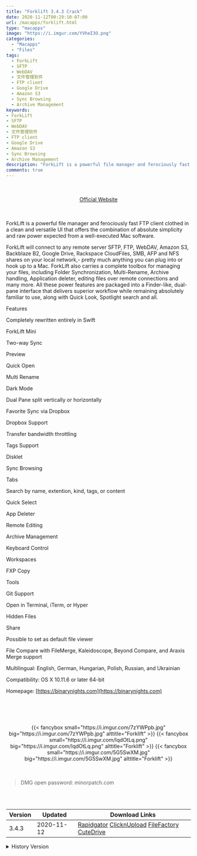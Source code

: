 ```yaml
---
title: "Forklift 3.4.3 Crack"
date: 2020-11-12T00:29:10-07:00
url: /macapps/forklift.html
type: "macapps"
image: "https://i.imgur.com/YVheI3O.png"
categories:
  - "Macapps"
  - "Files"
tags:
  - ForkLift
  - SFTP
  - WebDAV
  - 文件管理软件
  - FTP client
  - Google Drive
  - Amazon S3
  - Sync Browsing
  - Archive Management
keywords:
- ForkLift
- SFTP
- WebDAV
- 文件管理软件
- FTP client
- Google Drive
- Amazon S3
- Sync Browsing
- Archive Management
description: "ForkLift is a powerful file manager and ferociously fast FTP client clothed in a clean and versatile UI that offers the combination of absolute simplicity and raw power expected from a well-executed Mac software."
comments: true
---
```


<br/>
<br/>
<center>
<a href="https://binarynights.com" target="blank"><div class="border border-blue-500 rounded-lg transition duration-500 
    ease-in-out w-48 text-lg text-blue-500 text-center px-2 hover:bg-blue-500 hover:text-white">
  Official Website 
</div></a>
</center>
<br/>
<br/>

ForkLift is a powerful file manager and ferociously fast FTP client clothed in a clean and versatile UI that offers the combination of absolute simplicity and raw power expected from a well-executed Mac software.

ForkLift will connect to any remote server SFTP, FTP, WebDAV, Amazon S3, Backblaze B2, Google Drive, Rackspace CloudFiles, SMB, AFP and NFS shares on your local network,- pretty much anything you can plug into or hook up to a Mac. ForkLift also carries a complete toolbox for managing your files, including Folder Synchronization, Multi-Rename, Archive handling, Application deleter, editing files over remote connections and many more. All these power features are packaged into a Finder-like, dual-pane interface that delivers superior workflow while remaining absolutely familiar to use, along with Quick Look, Spotlight search and all.



Features

Completely rewritten entirely in Swift

ForkLift Mini

Two-way Sync

Preview

Quick Open

Multi Rename

Dark Mode

Dual Pane split vertically or horizontally

Favorite Sync via Dropbox

Dropbox Support

Transfer bandwidth throttling

Tags Support

Disklet

Sync Browsing

Tabs

Search by name, extention, kind, tags, or content

Quick Select

App Deleter

Remote Editing

Archive Management

Keyboard Control

Workspaces

FXP Copy

Tools

Git Support

Open in Terminal, iTerm, or Hyper

Hidden Files

Share

Possible to set as default file viewer

File Compare with FileMerge, Kaleidoscope, Beyond Compare, and Araxis Merge support

Multilingual: English, German, Hungarian, Polish, Russian, and Ukrainian



Compatibility: OS X 10.11.6 or later 64-bit

Homepage: [https://binarynights.com](https://binarynights.com)

<br/>
<br/>
<script async src="https://pagead2.googlesyndication.com/pagead/js/adsbygoogle.js"></script>
<ins class="adsbygoogle"
     style="display:block; text-align:center;"
     data-ad-layout="in-article"
     data-ad-format="fluid"
     data-ad-client="ca-pub-8746275014476192"
     data-ad-slot="5144997159"></ins>
<script>
     (adsbygoogle = window.adsbygoogle || []).push({});
</script>
<br/>
<br/>


<center>
<div class="w-full grid grid-cols-3 flex gap-2">
{{< fancybox small="https://i.imgur.com/7zYWPpb.jpg" big="https://i.imgur.com/7zYWPpb.jpg" alttitle="Forklift" >}}
{{< fancybox small="https://i.imgur.com/IqdOtLq.png" big="https://i.imgur.com/IqdOtLq.png" alttitle="Forklift" >}}
{{< fancybox small="https://i.imgur.com/5G5SwXM.jpg" big="https://i.imgur.com/5G5SwXM.jpg" alttitle="Forklift" >}}
</div>
</center>

<br/>
<br/>


> DMG open password: minorpatch.com

<br/>

<br/>
<div id="history_version" class="history_version">

| Version | Updated | Download Links |
| ---- | ---- | ---- |
| 3.4.3 | 2020-11-12 | [Rapidgator](https://ouo.io/dAaWpC)   [ClicknUpload](https://ouo.io/FmeXjK)   [FileFactory](https://ouo.io/C25INmr)   [CuteDrive](https://ouo.io/3qNUm1s) |
<details>
<summary>History Version</summary>

| Version | Updated | Download Links |
| ---- | ---- | ---- |
| 3.4.2 | 2020-10-27 | [Rapidgator](https://ouo.io/6OHy3m)   [ClicknUpload](https://ouo.io/o8SFsG)   [FileFactory](https://ouo.io/2sLKcb)   [CuteDrive](https://ouo.io/2XMjRXB) |
| 3.4.1 | 2020-08-26 | [UsersCloud](https://ouo.io/dGb8gr)   [ClicknUpload](https://ouo.io/T0ptsy)   [FileFactory](https://ouo.io/NaUcRq)   [CuteDrive](https://ouo.io/wgqntS) |
| 3.4 | 2020-06-16 | [UsersCloud](https://ouo.io/SY41C)   [ClicknUpload](https://ouo.io/qNgjwu)   [FileFactory](https://ouo.io/AvtWKI)   [CuteDrive](https://ouo.io/qOQmVI) |
| 3.3.9 | 2020-04-29 | [UsersCloud](https://ouo.io/ScBqAM)   [ClicknUpload](https://ouo.io/z9px94)   [FileFactory](https://ouo.io/SXQvhI)   [CuteDrive](https://ouo.io/11A2Uz) |
</details>

</div>

